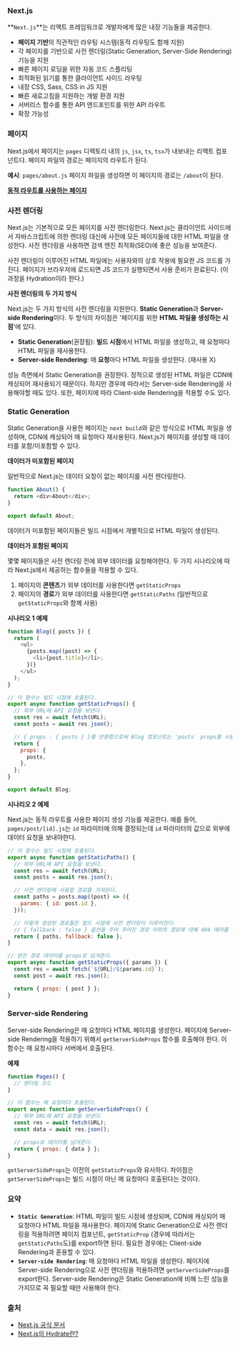 ### Next.js

**`Next.js`**는 리액트 프레임워크로 개발자에게 많은 내장 기능들을 제공한다.

- **페이지 기반**의 직관적인 라우팅 시스템(동적 라우팅도 함께 지원)
- 각 페이지를 기반으로 사전 렌더링(Static Generation, Server-Side Rendering) 기능을 지원
- 빠른 페이지 로딩을 위한 자동 코드 스플리팅
- 최적화된 읽기를 통한 클라이언트 사이드 라우팅
- 내장 CSS, Sass, CSS in JS 지원
- 빠른 새로고침을 지원하는 개발 환경 지원
- 서버리스 함수를 통한 API 엔드포인트를 위한 API 라우트
- 확장 가능성

### 페이지

Next.js에서 페이지는 `pages` 디렉토리 내의 `js`, `jsx`, `ts`, `tsx`가 내보내는 리액트 컴포넌트다. 페이지 파일의 경로는 페이지의 라우트가 된다.

**예시**: `pages/about.js` 페이지 파일을 생성하면 이 페이지의 경로는 `/about`이 된다.

[**동적 라우트를 사용하는 페이지**](next%20js/dynamic%20routing.md)

### 사전 렌더링

Next.js는 기본적으로 모든 페이지를 사전 렌더링한다. Next.js는 클라이언트 사이드에서 자바스크립트에 의한 렌더링 대신에 사전에 모든 페이지들에 대한 HTML 파일을 생성한다. 사전 렌더링을 사용하면 검색 엔진 최적화(SEO)에 좋은 성능을 보여준다.

사전 렌더링이 이루어진 HTML 파일에는 사용자와의 상호 작용에 필요한 JS 코드를 가진다. 페이지가 브라우저에 로드되면 JS 코드가 실행되면서 사용 준비가 완료된다. (이 과정을 Hydration이라 한다.)

**사전 렌더링의 두 가지 방식**

Next.js는 두 가지 방식의 사전 렌더링을 지원한다. **Static Generation**과 **Server-side Rendering**이다. 두 방식의 차이점은 '페이지를 위한 **HTML 파일을 생성하는 시점**'에 있다.

- **Static Generation**(권장됨): **빌드 시점**에서 HTML 파일을 생성하고, 매 요청마다 HTML 파일을 재사용한다.
- **Server-side Rendering**: 매 **요청**마다 HTML 파일을 생성한다. (재사용 X)

성능 측면에서 Static Generation을 권장한다. 정적으로 생성된 HTML 파일은 CDN에 캐싱되어 재사용되기 때문이다. 하지만 경우에 따라서는 Server-side Rendering을 사용해야할 때도 있다. 또한, 페이지에 따라 Client-side Rendering을 적용할 수도 있다.

### Static Generation

Static Generation을 사용한 페이지는 `next build`와 같은 방식으로 HTML 파일을 생성하며, CDN에 캐싱되어 매 요청마다 재사용된다. Next.js가 페이지를 생성할 때 데이터를 포함/미포함할 수 있다.

**데이터가 미포함된 페이지**

일반적으로 Next.js는 데이터 요청이 없는 페이지를 사전 렌더링한다.

```javascript
function About() {
  return <div>About</div>;
}

export default About;
```

데이터가 미포함된 페이지들은 빌드 시점에서 개별적으로 HTML 파일이 생성된다.

**데이터가 포함된 페이지**

몇몇 페이지들은 사전 렌더링 전에 외부 데이터를 요청해야한다. 두 가지 시나리오에 따라 Next.js에서 제공하는 함수들을 적용할 수 있다.

1. 페이지의 **콘텐츠**가 외부 데이터를 사용한다면 `getStaticProps`
2. 페이지의 **경로**가 외부 데이터를 사용한다면 `getStaticPaths` (일반적으로 `getStaticProps`와 함께 사용)

**시나리오 1 예제**

```javascript
function Blog({ posts }) {
  return (
    <ul>
      {posts.map((post) => {
        <li>{post.title}</li>;
      })}
    </ul>
  );
}

// 이 함수는 빌드 시점에 호출된다.
export async function getStaticProps() {
  // 외부 URL에 API 요청을 보낸다.
  const res = await fetch(URL);
  const posts = await res.json();

  // { props : { posts } }를 반환함으로써 Blog 컴포넌트는 'posts` props를 사용할 수 있다.
  return {
    props: {
      posts,
    },
  };
}

export default Blog;
```

**시나리오 2 예제**

Next.js는 동적 라우트를 사용한 페이지 생성 기능를 제공한다. 예를 들어, `pages/post/[id].js`는 `id` 파라미터에 의해 결정되는데 `id` 파라미터의 값으로 외부에 데이터 요청을 보내야한다.

```javascript
// 이 함수는 빌드 시점에 호출된다.
export async function getStaticPaths() {
  // 외부 URL에 API 요청을 보낸다.
  const res = await fetch(URL);
  const posts = await res.json();

  // 사전 렌더링에 사용할 경로를 가져온다.
  const paths = posts.map((post) => ({
    params: { id: post.id },
  }));

  // 이렇게 생성된 경로들은 빌드 시점에 사전 렌더링이 이루어진다.
  // { fallback : false } 옵션을 주어 주어진 경로 이외의 경로에 대해 404 에러를 가진다.
  return { paths, fallback: false };
}

// 받은 경로 데이터를 props로 넘겨준다.
export async function getStaticProps({ params }) {
  const res = await fetch(`${URL}/${params.id}`);
  const post = await res.json();

  return { props: { post } };
}
```

### Server-side Rendering

Server-side Rendering은 매 요청마다 HTML 페이지를 생성한다. 페이지에 Server-side Rendering을 적용하기 위해서 `getServerSideProps` 함수를 호출해야 한다. 이 함수는 매 요청시마다 서버에서 호출된다.

**예제**

```javascript
function Pages() {
  // 렌더링 코드
}

// 이 함수는 매 요청마다 호출된다.
export async function getServerSideProps() {
  // 외부 URL에 API 요청을 보낸다.
  const res = await fetch(URL);
  const data = await res.json();

  // props로 데이터를 넘겨준다.
  return { props: { data } };
}
```

`getServerSideProps`는 이전의 `getStaticProps`와 유사하다. 차이점은 `getServerSideProps`는 빌드 시점이 아닌 매 요청마다 호출된다는 것이다.

### 요약

- **`Static Generation`**: HTML 파일이 빌드 시점에 생성되며, CDN에 캐싱되어 매 요청마다 HTML 파일을 재사용한다. 페이지에 Static Generation으로 사전 렌더링을 적용하려면 페이지 컴포넌트, `getStaticProp` (경우에 따라서는 `getStaticPaths`도)를 export하면 된다. 필요한 경우에는 Client-side Rendering과 혼용할 수 있다.
- **`Server-side Rendering`**: 매 요청마다 HTML 파일을 생성한다. 페이지에 Server-side Rendering으로 사전 렌더링을 적용하려면 `getServerSideProps`를 export한다. Server-side Rendering은 Static Generation에 비해 느린 성능을 가지므로 꼭 필요할 때만 사용해야 한다.

### 출처

- [Next.js 공식 문서](https://nextjs.org/docs)
- [Next.js의 Hydrate란?](https://helloinyong.tistory.com/315)
